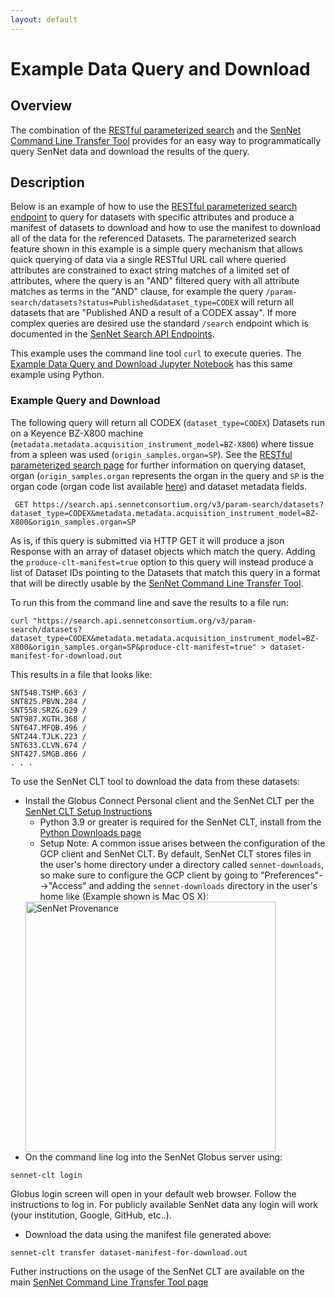 ```yaml
---
layout: default
---
```

# Example Data Query and Download

## Overview
The combination of the [RESTful parameterized search](index.html) and the [SenNet Command Line Transfer Tool](../clt/index.html) provides for an easy way to programmatically query SenNet data and download the results of the query.

## Description
Below is an example of how to use the [RESTful parameterized search endpoint](index.html) to query for datasets with specific attributes and produce a manifest of datasets to download and how to use the manifest to download all of the data for the referenced Datasets. The parameterized search feature shown in this example is a simple query mechanism that allows quick querying of data via a single RESTful URL call where queried attributes are constrained to exact string matches of a limited set of attributes, where the query is an "AND" filtered query with all attribute matches as terms in the "AND" clause, for example the query `/param-search/datasets?status=Published&dataset_type=CODEX` will return all datasets that are "Published AND a result of a CODEX assay".  If more complex queries are desired use the standard `/search` endpoint which is documented in the [SenNet Search API Endpoints](https://smart-api.info/ui/7aaf02b838022d564da776b03f357158).

This example uses the command line tool `curl` to execute queries.  The [Example Data Query and Download Jupyter Notebook](https://github.com/sennetconsortium/documentation/blob/libpitt/67-assay-docs/docs/param-search/example-data-query-and-download-jupyter-notebook.ipynb) has this same example using Python.

### Example Query and Download

The following query will return all CODEX (`dataset_type=CODEX`) Datasets run on a Keyence BZ-X800 machine (`metadata.metadata.acquisition_instrument_model=BZ-X800`) where tissue from a spleen was used (`origin_samples.organ=SP`).  See the [RESTful parameterized search page](index.html) for further information on querying dataset, organ (`origin_samples.organ` represents the organ in the query and `SP` is the organ code (organ code list available [here](schema-sample.html#organ-attribute-values)) and dataset metadata fields.

```
 GET https://search.api.sennetconsortium.org/v3/param-search/datasets?dataset_type=CODEX&metadata.metadata.acquisition_instrument_model=BZ-X800&origin_samples.organ=SP
```

As is, if this query is submitted via HTTP GET it will produce a json Response with an array of dataset objects which match the query.  Adding the `produce-clt-manifest=true` option to this query will instead produce a list of Dataset IDs pointing to the Datasets that match this query in a format that will be directly usable by the [SenNet Command Line Transfer Tool](../clt/index.html).

To run this from the command line and save the results to a file run:
```
curl "https://search.api.sennetconsortium.org/v3/param-search/datasets?dataset_type=CODEX&metadata.metadata.acquisition_instrument_model=BZ-X800&origin_samples.organ=SP&produce-clt-manifest=true" > dataset-manifest-for-download.out
```

This results in a file that looks like:

```
SNT548.TSMP.663 /
SNT825.PBVN.284 /
SNT558.SRZG.629 /
SNT987.XGTH.368 /
SNT647.MFQB.496 /
SNT244.TJLK.223 /
SNT633.CLVN.674 /
SNT427.SMGB.866 /
. . .
```

To use the SenNet CLT tool to download the data from these datasets:

  - Install the Globus Connect Personal client and the SenNet CLT per the [SenNet CLT Setup Instructions](../clt/install-sennet-clt.html)
    - Python 3.9 or greater is required for the SenNet CLT, install from the [Python Downloads page](https://www.python.org/downloads/)
    - Setup Note: A common issue arises between the configuration of the GCP client and SenNet CLT.  By default, SenNet CLT stores files in the user's home directory under a directory called `sennet-downloads`, so make sure to configure the GCP client by going to "Preferences"-->"Access" and adding the `sennet-downloads` directory in the user's home like (Example shown is Mac OS X):<br/>
    <img src="/imgs/globus-properties.jpg" alt="SenNet Provenance" width="400"/>
  - On the command line log into the SenNet Globus server using:
  ```
  sennet-clt login
  ```
  Globus login screen will open in your default web browser.  Follow the instructions to log in.  For publicly available SenNet data any login will work (your institution, Google, GitHub, etc..).
  - Download the data using the manifest file generated above:
  ```
  sennet-clt transfer dataset-manifest-for-download.out
  ```

Futher instructions on the usage of the SenNet CLT are available on the main [SenNet Command Line Transfer Tool page](../clt/index.html)